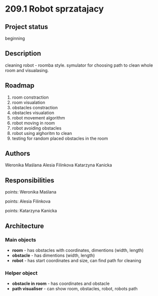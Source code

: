 # 209.1 Robot sprzatajacy
## Project status
beginning


## Description
cleaning robot - roomba style.
symulator for choosing path to clean whole room and visualasing.



## Roadmap
1. room constraction
2. room visualation
3. obstacles constraction
4. obstacles visualation
5. robot movement algorithm
6. robot moving in room
7. robot avoiding obstacles
8. robot using alghoritm to clean
9. testing for random placed obstacles in the room


## Authors
Weronika Maślana
Alesia Filinkova
Katarzyna Kanicka

## Responsibilities
points:
Weronika Maślana

points:
Alesia Filinkova

points:
Katarzyna Kanicka

## Architecture

### Main objects
- **room** - has obstacles with coordinates, dimentions  (width, length)
- **obstacle** - has dimentions (width, length)
- **robot** - has start coordinates and size, can find path for cleaning

### Helper object
- **obstacle in room** - has coordinates and obstacle
- **path visualiser** - can show room, obstacles, robot, robots path